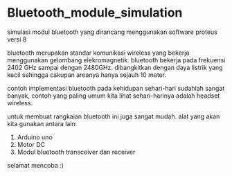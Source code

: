 # Bluetooth_module_simulation
simulasi modul bluetooth yang dirancang menggunakan software proteus versi 8

bluetooth merupakan standar komunikasi wireless yang bekerja menggunakan gelombang elekromagnetik.
bluetooth bekerja pada frekuensi 2402 GHz sampai dengan 2480GHz. dibangkitkan dengan daya listrik yang kecil sehingga cakupan areanya hanya sejauh 10 meter. 

contoh implementasi bluetooth pada kehidupan sehari-hari sudahlah sangat banyak, contoh yang paling umum kita lihat sehari-harinya adalah headset wireless. 

untuk membuat rangkaian bluetooth ini juga sangat mudah. alat yang akan kita gunakan antara lain:
1. Arduino uno
2. Motor DC
3. Modul bluetooth transceiver dan receiver

selamat mencoba :)
